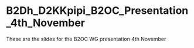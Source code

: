 # B2Dh_D2KKpipi_B2OC_Presentation_4th_November
These are the slides for the B2OC WG presentation 4th November
